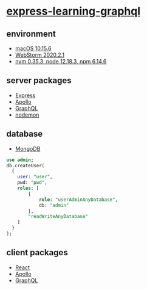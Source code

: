 # [express-learning-graphql](https://github.com/MoonHighway/learning-graphql)

## environment
- [macOS 10.15.6](https://www.apple.com/tw/macos/catalina/)
- [WebStorm 2020.2.1](https://www.jetbrains.com/webstorm/)
- [nvm 0.35.3, node 12.18.3, npm 6.14.6](https://nodejs.org/en/)

## server packages
- [Express](https://expressjs.com/zh-tw/)
- [Apollo](https://www.apollographql.com/docs/)
- [GraphQL](https://graphql.org/)
- [nodemon](https://nodemon.io/)

## database
- [MongoDB](https://www.mongodb.com/)
```sql
use admin;
db.createUser(
  {
    user: "user",
    pwd: "pwd",
    roles: [
        {
            role: "userAdminAnyDatabase",
            db: "admin"
        },
        "readWriteAnyDatabase"
    ]
  }
);
```

## client packages
- [React](https://zh-hant.reactjs.org/)
- [Apollo](https://www.apollographql.com/docs/)
- [GraphQL](https://graphql.org/)
